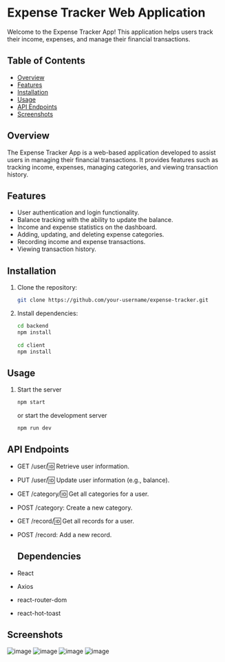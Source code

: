# Expense Tracker Web Application

Welcome to the Expense Tracker App! This application helps users track their income, expenses, and manage their financial transactions.

## Table of Contents
- [Overview](#overview)
- [Features](#features)
- [Installation](#installation)
- [Usage](#usage)
- [API Endpoints](#api-endpoints)
- [Screenshots](#screenshots)

## Overview

The Expense Tracker App is a web-based application developed to assist users in managing their financial transactions. It provides features such as tracking income, expenses, managing categories, and viewing transaction history.

## Features

- User authentication and login functionality.
- Balance tracking with the ability to update the balance.
- Income and expense statistics on the dashboard.
- Adding, updating, and deleting expense categories.
- Recording income and expense transactions.
- Viewing transaction history.

## Installation

1. Clone the repository:
   ```bash
   git clone https://github.com/your-username/expense-tracker.git
   ```

2. Install dependencies:
    ```bash
    cd backend
    npm install
      
    cd client
    npm install
    ```

## Usage
1. Start the server
   ```bash
   npm start
   ```
   or start the development server
   ```bash
   npm run dev
   ```

## API Endpoints
- GET /user/:id: Retrieve user information.
- PUT /user/:id: Update user information (e.g., balance).
- GET /category/:id: Get all categories for a user.
- POST /category: Create a new category.
- GET /record/:id: Get all records for a user.
- POST /record: Add a new record.

  ## Dependencies
 - React
 - Axios
 - react-router-dom
 - react-hot-toast

  ## Screenshots
  ![image](https://github.com/KattachaithanyaKumar/MERN-exprense-tracker/assets/80614118/6f44442c-6017-45df-9cbe-aa1612657a4a)
  ![image](https://github.com/KattachaithanyaKumar/MERN-exprense-tracker/assets/80614118/2c84eb75-cd6f-4626-9b47-c6b1dc924e70)
  ![image](https://github.com/KattachaithanyaKumar/MERN-exprense-tracker/assets/80614118/80e08688-5d77-40d1-9518-4d07ce753f00)
  ![image](https://github.com/KattachaithanyaKumar/MERN-exprense-tracker/assets/80614118/96923f65-2838-466c-9fef-2ef6d6e5c1bf)





   




